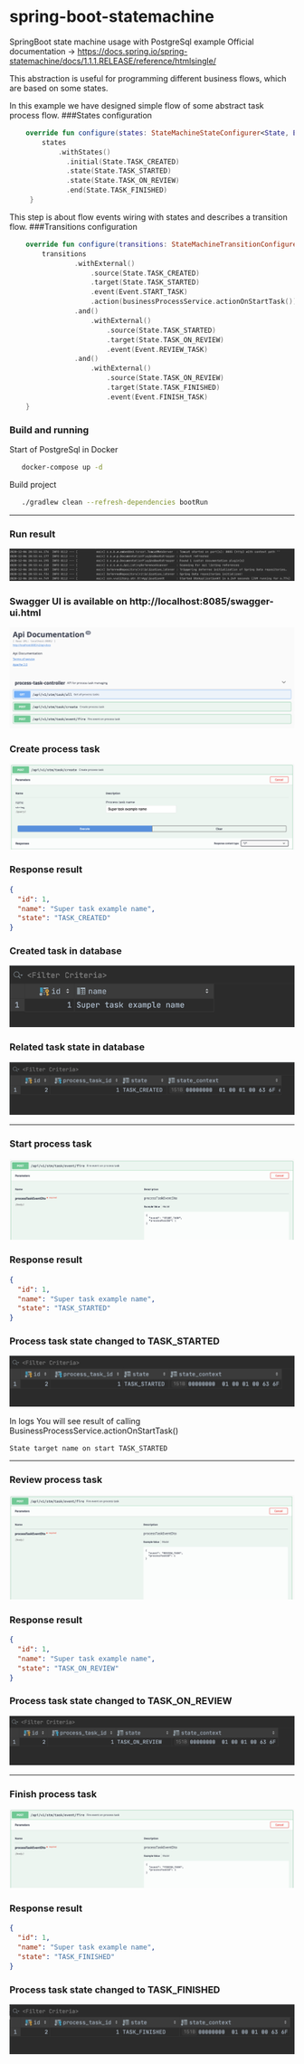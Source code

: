 # spring-boot-statemachine
SpringBoot state machine usage with PostgreSql example
Official documentation -> https://docs.spring.io/spring-statemachine/docs/1.1.1.RELEASE/reference/htmlsingle/

This abstraction is useful for programming different business flows, which are based on some states.

In this example we have designed simple flow of some abstract task process flow.
###States configuration
```kotlin
    override fun configure(states: StateMachineStateConfigurer<State, Event>) {
        states
            .withStates()
              .initial(State.TASK_CREATED)
              .state(State.TASK_STARTED)
              .state(State.TASK_ON_REVIEW)
              .end(State.TASK_FINISHED)
     }
```

This step is about flow events wiring with states and describes a transition flow.
###Transitions configuration
```kotlin
    override fun configure(transitions: StateMachineTransitionConfigurer<State, Event>) {
        transitions
                .withExternal()
                    .source(State.TASK_CREATED)
                    .target(State.TASK_STARTED)
                    .event(Event.START_TASK)
                    .action(businessProcessService.actionOnStartTask())
                .and()
                    .withExternal()
                        .source(State.TASK_STARTED)
                        .target(State.TASK_ON_REVIEW)
                        .event(Event.REVIEW_TASK)
                .and()
                    .withExternal()
                        .source(State.TASK_ON_REVIEW)
                        .target(State.TASK_FINISHED)
                        .event(Event.FINISH_TASK)
    }
```


### Build and running
Start of PostgreSql in Docker
```bash
   docker-compose up -d
```

Build project
```bash
   ./gradlew clean --refresh-dependencies bootRun
```
----
### Run result
![BootRunResult](https://raw.githubusercontent.com/vvalitsky/spring-boot-statemachine/master/screenshots/boot_run_result.png)

### Swagger UI is available on http://localhost:8085/swagger-ui.html
![Swagger_1](https://raw.githubusercontent.com/vvalitsky/spring-boot-statemachine/master/screenshots/swagger_1.png)

### Create process task
![SwaggerTaskCreation](https://raw.githubusercontent.com/vvalitsky/spring-boot-statemachine/master/screenshots/swagger_task_creation.png)

### Response result
```json
{
  "id": 1,
  "name": "Super task example name",
  "state": "TASK_CREATED"
}
```

### Created task in database
![CreatedTaskInDb](https://raw.githubusercontent.com/vvalitsky/spring-boot-statemachine/master/screenshots/database_created_task.png)

### Related task state in database
![CreatedTaskStateInDb](https://raw.githubusercontent.com/vvalitsky/spring-boot-statemachine/master/screenshots/database_related_task_state.png)

----
### Start process task
![StartProcessTask](https://raw.githubusercontent.com/vvalitsky/spring-boot-statemachine/master/screenshots/swagger_fire_start_task_event.png)

### Response result
```json
{
  "id": 1,
  "name": "Super task example name",
  "state": "TASK_STARTED"
}
```

### Process task state changed to TASK_STARTED
![ProcessTaskStateStart](https://raw.githubusercontent.com/vvalitsky/spring-boot-statemachine/master/screenshots/database_task_state_start_state.png)

In logs You will see result of calling BusinessProcessService.actionOnStartTask()
```bash
State target name on start TASK_STARTED
```

----
### Review process task
![ReviewTaskProcess](https://raw.githubusercontent.com/vvalitsky/spring-boot-statemachine/master/screenshots/swagger_fire_review_task_event.png)

### Response result
```json
{
  "id": 1,
  "name": "Super task example name",
  "state": "TASK_ON_REVIEW"
}
```

### Process task state changed to TASK_ON_REVIEW
![ProcessTaskStateReview](https://raw.githubusercontent.com/vvalitsky/spring-boot-statemachine/master/screenshots/database_task_state_review_state.png)

----
### Finish process task
![FinishTaskProcess](https://raw.githubusercontent.com/vvalitsky/spring-boot-statemachine/master/screenshots/swagger_final_state_finished.png)

### Response result
```json
{
  "id": 1,
  "name": "Super task example name",
  "state": "TASK_FINISHED"
}
```

### Process task state changed to TASK_FINISHED
![ProcessTaskStateFinished](https://raw.githubusercontent.com/vvalitsky/spring-boot-statemachine/master/screenshots/database_finish_state.png)



